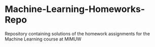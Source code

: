 # Machine-Learning-Homeworks-Repo
Repository containing solutions of the homework assignments for the Machine Learning course at MIMUW 
